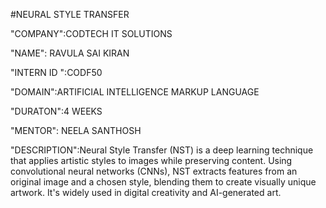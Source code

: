 #NEURAL STYLE TRANSFER

"COMPANY":CODTECH IT SOLUTIONS

"NAME": RAVULA SAI KIRAN

"INTERN ID ":CODF50

"DOMAIN":ARTIFICIAL INTELLIGENCE MARKUP LANGUAGE

"DURATON":4 WEEKS

"MENTOR": NEELA SANTHOSH

"DESCRIPTION":Neural Style Transfer (NST) is a deep learning technique that applies artistic styles to images while preserving content. Using convolutional neural networks (CNNs), NST extracts features from an original image and a chosen style, blending them to create visually unique artwork. It's widely used in digital creativity and AI-generated art.
